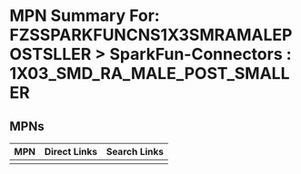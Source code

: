 



# MPN Summary For: FZSSPARKFUNCNS1X3SMRAMALEPOSTSLLER > SparkFun-Connectors : 1X03_SMD_RA_MALE_POST_SMALLER

## MPNs
  

|MPN|Direct Links|Search Links|
| :--- | :--- | :--- |
||||
